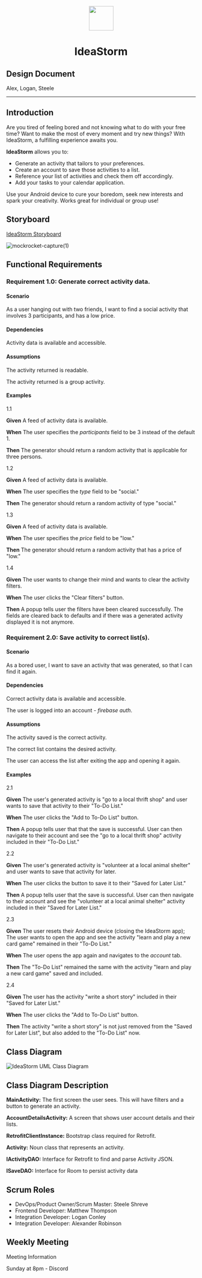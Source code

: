 <!--- HTML used here to center IdeaStorm text & logo in center of design document -->

  <p align="center">
    <img src="https://user-images.githubusercontent.com/94927484/213072389-f45e5f0e-fa0b-4693-9677-9445514e9ef6.svg" width="65px"/>
  </p>
  
  <h1 align="center">IdeaStorm</h1>

<!--- Markdown Starts here -->

## Design Document

Alex, Logan, Steele

---

## Introduction

Are you tired of feeling bored and not knowing what to do with your free time? Want to make the most of every moment and try new things? With IdeaStorm, a fulfilling experience awaits you.

**IdeaStorm** allows you to:
- Generate an activity that tailors to your preferences.
- Create an account to save those activities to a list.
- Reference your list of activities and check them off accordingly.
- Add your tasks to your calendar application.

Use your Android device to cure your boredom, seek new interests and spark your creativity. Works great for individual or group use!

## Storyboard

[IdeaStorm Storyboard](https://www.figma.com/proto/ofwshkq6kyyIyOkC2r7yCo/IdeaStorm?kind=&node-id=1%3A2&page-id=0%3A1&scaling=scale-down&show-proto-sidebar=1&starting-point-node-id=1%3A2&viewport=-471%2C197%2C0.4)

![mockrocket-capture(1)](https://user-images.githubusercontent.com/94927484/213271542-f7dcba0d-e30c-4ab1-ac67-21c967099906.png)

## Functional Requirements


### Requirement 1.0: Generate correct activity data.

#### Scenario

As a user hanging out with two friends, I want to find a social activity that involves 3 participants, and has a low price.

#### Dependencies

Activity data is available and accessible.

#### Assumptions

The activity returned is readable.

The activity returned is a group activity.

#### Examples

1.1

**Given** A feed of activity data is available.

**When**  The user specifies the _participants_ field to be 3 instead of the default 1.

**Then** The generator should return a random activity that is applicable for three persons.

1.2

**Given** A feed of activity data is available.

**When** The user specifies the _type_ field to be "social."

**Then** The generator should return a random activity of type "social."

1.3

**Given** A feed of activity data is available.

**When** The user specifies the _price_ field to be "low."

**Then** The generator should return a random activity that has a price of "low."

1.4

**Given** The user wants to change their mind and wants to clear the activity filters.

**When** The user clicks the "Clear filters" button.

**Then** A popup tells user the filters have been cleared successfully. The fields are cleared back to defaults and if there was a generated activity displayed it is not anymore.


### Requirement 2.0: Save activity to correct list(s).

#### Scenario

As a bored user, I want to save an activity that was generated, so that I can find it again.

#### Dependencies

Correct activity data is available and accessible.

The user is logged into an account - _firebase auth_.

#### Assumptions

The activity saved is the correct activity.

The correct list contains the desired activity.

The user can access the list after exiting the app and opening it again.

#### Examples

2.1  

**Given** The user's generated activity is "go to a local thrift shop" and user wants to save that activity to their "To-Do List."

**When**  The user clicks the "Add to To-Do List" button.

**Then** A popup tells user that that the save is successful. User can then navigate to their account and see the "go to a local thrift shop" activity included in their "To-Do List."

2.2

**Given** The user's generated activity is "volunteer at a local animal shelter" and user wants to save that activity for later.

**When** The user clicks the button to save it to their "Saved for Later List."

**Then** A popup tells user that the save is successful. User can then navigate to their account and see the "volunteer at a local animal shelter" activity included in their "Saved for Later List."

2.3

**Given** The user resets their Android device (closing the IdeaStorm app); The user wants to open the app and see the activity "learn and play a new card game" remained in their "To-Do List."

**When** The user opens the app again and navigates to the _account_ tab.

**Then** The "To-Do List" remained the same with the activity "learn and play a new card game" saved and included.

2.4

**Given** The user has the activity "write a short story" included in their "Saved for Later List."

**When** The user clicks the "Add to To-Do List" button.

**Then** The activity "write a short story" is not just removed from the "Saved for Later List", but also added to the "To-Do List" now.

## Class Diagram

![IdeaStorm UML Class Diagram](https://user-images.githubusercontent.com/94927484/215356275-b2c22ecb-98f4-4614-a764-9dfdf066658a.png)

## Class Diagram Description

**MainActivity:**  The first screen the user sees.  This will have filters and a button to generate an activity.

**AccountDetailsActivity:**  A screen that shows user account details and their lists.

**RetrofitClientInstance:** Bootstrap class required for Retrofit.

**Activity:** Noun class that represents an activity.

**IActivityDAO:** Interface for Retrofit to find and parse Activity JSON.

**ISaveDAO:** Interface for Room to persist activity data

## Scrum Roles

- DevOps/Product Owner/Scrum Master: Steele Shreve
- Frontend Developer: Matthew Thompson
- Integration Developer: Logan Conley
- Integration Developer: Alexander Robinson

## Weekly Meeting

Meeting Information

Sunday at 8pm - Discord
